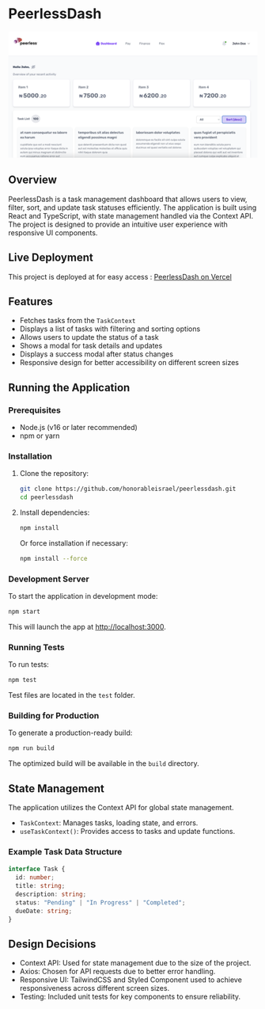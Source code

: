 # PeerlessDash

![alt text](image.png)

## Overview

PeerlessDash is a task management dashboard that allows users to view, filter, sort, and update task statuses efficiently. The application is built using React and TypeScript, with state management handled via the Context API. The project is designed to provide an intuitive user experience with responsive UI components.

## Live Deployment

This project is deployed at for easy access : [PeerlessDash on Vercel](https://dashboardbuild-jn42.vercel.app/)

## Features

- Fetches tasks from the `TaskContext`
- Displays a list of tasks with filtering and sorting options
- Allows users to update the status of a task
- Shows a modal for task details and updates
- Displays a success modal after status changes
- Responsive design for better accessibility on different screen sizes

## Running the Application

### Prerequisites
- Node.js (v16 or later recommended)
- npm or yarn

### Installation
1. Clone the repository:
   ```sh
   git clone https://github.com/honorableisrael/peerlessdash.git
   cd peerlessdash
   ```
2. Install dependencies:
   ```sh
   npm install
   ```
   Or force installation if necessary:
   ```sh
   npm install --force
   ```

### Development Server
To start the application in development mode:
```sh
npm start
```
This will launch the app at [http://localhost:3000](http://localhost:3000).

### Running Tests
To run tests:
```sh
npm test
```
Test files are located in the `test` folder.

### Building for Production
To generate a production-ready build:
```sh
npm run build
```
The optimized build will be available in the `build` directory.

## State Management
The application utilizes the Context API for global state management.

- `TaskContext`: Manages tasks, loading state, and errors.
- `useTaskContext()`: Provides access to tasks and update functions.

### Example Task Data Structure
```ts
interface Task {
  id: number;
  title: string;
  description: string;
  status: "Pending" | "In Progress" | "Completed";
  dueDate: string;
}
```

## Design Decisions
- Context API: Used for state management due to the size of the project.
- Axios: Chosen for API requests due to better error handling.
- Responsive UI: TailwindCSS and Styled Component used to achieve responsiveness across different screen sizes.
- Testing: Included unit tests for key components to ensure reliability.